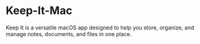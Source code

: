 # Keep-It-Mac
Keep It is a versatile macOS app designed to help you store, organize, and manage notes, documents, and files in one place.
